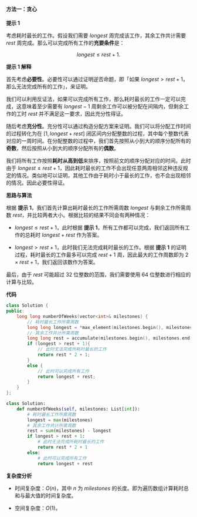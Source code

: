 #### 方法一：贪心

**提示 $1$**

考虑耗时最长的工作。假设我们需要 $\textit{longest}$ 周完成该工作，其余工作共计需要 $\textit{rest}$ 周完成。那么可以完成所有工作的**充要条件**是：

$$
\textit{longest} \le \textit{rest} + 1.
$$

**提示 $1$ 解释**

首先考虑**必要性**。必要性可以通过证明逆否命题，即「如果 $\textit{longest} > \textit{rest} + 1$，那么无法完成所有的工作」，来证明。

我们可以利用反证法，如果可以完成所有工作，那么耗时最长的工作一定可以完成，这意味着至少需要有 $\textit{longest} - 1$ 周剩余工作可以被分配在间隔内，但剩余工作的工时 $\textit{rest}$ 并不满足这一要求，因此充分性得证。

随后考虑**充分性**。充分性可以通过构造分配方案来证明。我们可以将分配工作时间的过程转化为在 $[1, \textit{longest} + \textit{rest}]$ 闭区间内分配整数的过程，其中每个整数代表对应的一周时间。在分配整数的过程中，我们首先按照从小到大的顺序分配所有的**奇数**，然后按照从小到大的顺序分配所有的**偶数**。

我们将所有工作按照**耗时从高到低**来排序，按照前文的顺序分配对应的时间。此时由于 $\textit{longest} \le \textit{rest} + 1$，因此耗时最长的工作不会出现任意两周相邻这种违反规定的情况。类似地可以证明，其他工作由于耗时小于最长的工作，也不会出现相邻的情况。因此必要性得证。

**思路与算法**

根据 **提示 $1$**，我们首先计算出耗时最长的工作所需周数 $\textit{longest}$ 与剩余工作所需周数 $\textit{rest}$，并比较两者大小。根据比较的结果不同会有两种情况：

- $\textit{longest} \le \textit{rest} + 1$，此时根据 **提示 $1$**，所有工作都可以完成，我们返回所有工作的总耗时 $\textit{longest} + \textit{rest}$ 作为答案。

- $\textit{longest} > \textit{rest} + 1$，此时我们无法完成耗时最长的工作。根据 **提示 $1$** 的证明过程，耗时最长的工作最多可以完成 $\textit{rest} + 1$ 周，因此最大的工作周数即为 $2 \times \textit{rest} + 1$，我们返回该数作为答案。

最后，由于 $\textit{rest}$ 可能超过 $32$ 位整数的范围，我们需要使用 $64$ 位整数进行相应的计算与比较。

**代码**

```C++ [sol1-C++]
class Solution {
public:
    long long numberOfWeeks(vector<int>& milestones) {
        // 耗时最长工作所需周数
        long long longest = *max_element(milestones.begin(), milestones.end());
        // 其余工作共计所需周数
        long long rest = accumulate(milestones.begin(), milestones.end(), 0LL) - longest;
        if (longest > rest + 1){
            // 此时无法完成所耗时最长的工作
            return rest * 2 + 1;
        }
        else {
            // 此时可以完成所有工作
            return longest + rest;
        }
    }
};
```

```Python [sol1-Python3]
class Solution:
    def numberOfWeeks(self, milestones: List[int]):
        # 耗时最长工作所需周数
        longest = max(milestones)
        # 其余工作共计所需周数
        rest = sum(milestones) - longest
        if longest > rest + 1:
            # 此时无法完成所耗时最长的工作
            return rest * 2 + 1
        else:
            # 此时可以完成所有工作
            return longest + rest
```

**复杂度分析**

- 时间复杂度：$O(n)$，其中 $n$ 为 $\textit{milestones}$ 的长度。即为遍历数组计算耗时总和与最大值的时间复杂度。

- 空间复杂度：$O(1)$。
